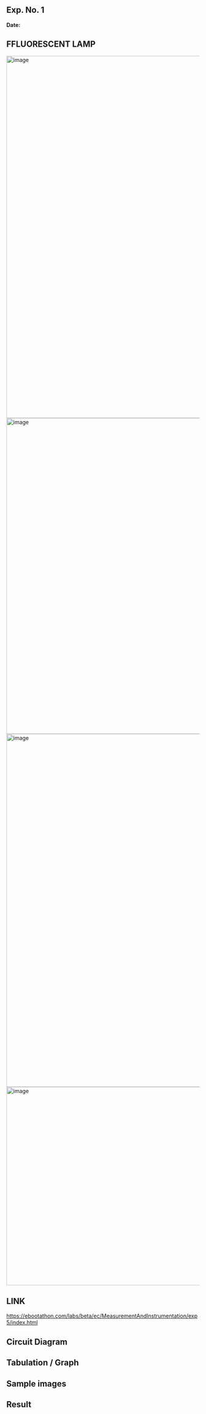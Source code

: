 ## Exp. No. 1
**Date:**  

## FFLUORESCENT LAMP
<img width="1544" height="944" alt="image" src="https://github.com/user-attachments/assets/f2c4ece6-23d7-4090-9712-417a76cdc0f7" />
<img width="1595" height="823" alt="image" src="https://github.com/user-attachments/assets/29eee757-ce33-4ceb-a0a2-3bf0c131e44b" />
<img width="1087" height="920" alt="image" src="https://github.com/user-attachments/assets/d49b916a-6a34-4b05-ac07-fd0dc75f8dac" />
<img width="919" height="517" alt="image" src="https://github.com/user-attachments/assets/a9aee18e-47fb-4cfe-b3d0-8f15a2ebf739" />

## LINK
https://ebootathon.com/labs/beta/ec/MeasurementAndInstrumentation/exp5/index.html

## Circuit Diagram


## Tabulation / Graph 


## Sample images 


## Result
